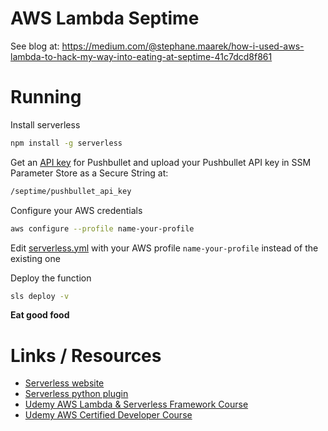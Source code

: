 # AWS Lambda Septime

See blog at: https://medium.com/@stephane.maarek/how-i-used-aws-lambda-to-hack-my-way-into-eating-at-septime-41c7dcd8f861

# Running

Install serverless 
```bash
npm install -g serverless
```

Get an [API key](https://docs.pushbullet.com/) for Pushbullet and upload your Pushbullet API key in SSM Parameter Store as a Secure String at:
```bash
/septime/pushbullet_api_key
```

Configure your AWS credentials
```bash
aws configure --profile name-your-profile
```

Edit [serverless.yml](serverless.yml) with your AWS profile `name-your-profile` instead of the existing one

Deploy the function
```bash
sls deploy -v
```

**Eat good food**

# Links / Resources

- [Serverless website](https://serverless.com)
- [Serverless python plugin](https://github.com/UnitedIncome/serverless-python-requirements)
- [Udemy AWS Lambda & Serverless Framework Course](https://www.udemy.com/aws-lambda-serverless/?couponCode=GITHUB10)
- [Udemy AWS Certified Developer Course](https://www.udemy.com/aws-certified-developer-associate-dva-c01/?couponCode=GITHUB10) 
